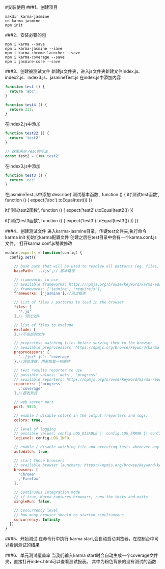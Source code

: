 #安装使用
###1、创建项目
```shell 
makdir karma-jasmine
cd karma-jasmine
npm init
```
###2、安装必要的包
```shell
npm i karma --save
npm i karma-jasmine --save
npm i karma-chrome-launcher --save
npm i karma-coverage --save
npm i jasmine-core --save
```

###3、创建被测试文件
新建js文件夹，进入js文件夹新建文件index.js、index2.js、index3.js、jasmineTest.js
在index.js中添加内容
```javascript
function test () {
  return 'abc';
}

function test4 () {
  return 333;
}
```
在index2.js中添加
```javascript
function test22 () {
  return 'test2'
}

// 这里采用了es6的写法
const test2 = ()=>'test2'
```

在index3.js中添加
```javascript
function test3 () {
  return 'ccc'
}
```
在jasmineTest.js中添加
describe('测试基本函数', function () {
  it('测试test函数', function () {
    expect('abc').toEqual(test())
  })

  it('测试test2函数', function () {
    expect('test2').toEqual(test2())
  })

  it('测试test3函数', function () {
    expect('test3').toEqual(test3())
  })
})

###4、创建测试文件
进入karma-jasmine目录，传键test文件夹,执行命令 karma init 初始化karma配置文件
创建之后在test目录中会有一个karma.conf.js文件。
打开karma.conf.js稍做修改
```javascript
module.exports = function(config) {
  config.set({

    // base path that will be used to resolve all patterns (eg. files, exclude)
    basePath: '../js',// 基本路径

    // frameworks to use
    // available frameworks: https://npmjs.org/browse/keyword/karma-adapter
    // frameworks: ['jasmine', 'requirejs'],
    frameworks: ['jasmine'],//测试框架

    // list of files / patterns to load in the browser
    files: [
      '*.js'
    ],// 测试文件

    // list of files to exclude
    exclude: [
    ],//不包括的文件

    // preprocess matching files before serving them to the browser
    // available preprocessors: https://npmjs.org/browse/keyword/karma-preprocessor
    preprocessors: {
      '../js/*.js': 'coverage'
    },//预处理器，用来加载一些插件

    // test results reporter to use
    // possible values: 'dots', 'progress'
    // available reporters: https://npmjs.org/browse/keyword/karma-reporter
    reporters: ['progress'
      ,'coverage'
    ],//报表列表

    // web server port
    port: 9876,

    // enable / disable colors in the output (reporters and logs)
    colors: true,

    // level of logging
    // possible values: config.LOG_DISABLE || config.LOG_ERROR || config.LOG_WARN || config.LOG_INFO || config.LOG_DEBUG
    logLevel: config.LOG_INFO,

    // enable / disable watching file and executing tests whenever any file changes
    autoWatch: true,

    // start these browsers
    // available browser launchers: https://npmjs.org/browse/keyword/karma-launcher
    browsers: [
      'Chrome'
      ,'Firefox'
    ],

    // Continuous Integration mode
    // if true, Karma captures browsers, runs the tests and exits
    singleRun: false,

    // Concurrency level
    // how many browser should be started simultaneous
    concurrency: Infinity
  })
}
```

###5、开始测试
在命令行中执行 karma start,会自动启动浏览器，在控制台中可以看到测试的结果

###6、单元测试覆盖率
当我们输入karma start时会自动生成一个coverage文件夹，直接打开index.html可以查看测试报表。
其中为粉色背景的没有测试的函数
